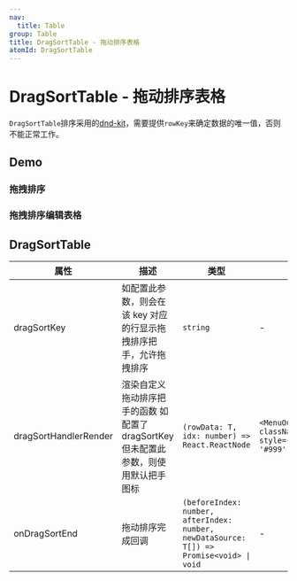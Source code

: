```yaml
---
nav:
  title: Table
group: Table
title: DragSortTable - 拖动排序表格
atomId: DragSortTable
---
```


# DragSortTable - 拖动排序表格

`DragSortTable`排序采用的[dnd-kit](https://dndkit.com/)，需要提供`rowKey`来确定数据的唯一值，否则不能正常工作。

## Demo

### 拖拽排序

<code src="../../../../demos/table/DragSortTable/drag.tsx"  background="var(--main-bg-color)" title="拖拽排序"></code>

### 拖拽排序编辑表格

<code src="../../../../demos/table/DragSortTable/drag-sort-table.tsx"  background="var(--main-bg-color)" title="可编辑表格"></code>

## DragSortTable

| 属性                  | 描述                                                                                 | 类型                                                                                     | 默认值                                                                                         |
| --------------------- | ------------------------------------------------------------------------------------ | ---------------------------------------------------------------------------------------- | ---------------------------------------------------------------------------------------------- |
| dragSortKey           | 如配置此参数，则会在该 key 对应的行显示拖拽排序把手，允许拖拽排序                    | `string`                                                                                 | -                                                                                              |
| dragSortHandlerRender | 渲染自定义拖动排序把手的函数 如配置了 dragSortKey 但未配置此参数，则使用默认把手图标 | `(rowData: T, idx: number) => React.ReactNode`                                           | `<MenuOutlined className="dragSortDefaultHandle" style={{ cursor: 'grab', color: '#999' }} />` |
| onDragSortEnd         | 拖动排序完成回调                                                                     | `(beforeIndex: number, afterIndex: number, newDataSource: T[]) => Promise<void> \| void` | -                                                                                              |
